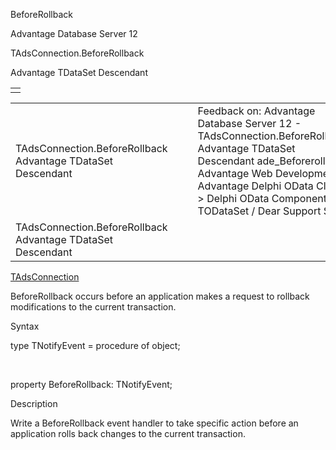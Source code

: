 BeforeRollback




Advantage Database Server 12  

TAdsConnection.BeforeRollback

Advantage TDataSet Descendant

|  |
| --- |
|  |

|  |  |  |  |  |
| --- | --- | --- | --- | --- |
| TAdsConnection.BeforeRollback  Advantage TDataSet Descendant |  |  | Feedback on: Advantage Database Server 12 - TAdsConnection.BeforeRollback Advantage TDataSet Descendant ade\_Beforerollback Advantage Web Development > Advantage Delphi OData Client > Delphi OData Components > TODataSet / Dear Support Staff, |  |
| TAdsConnection.BeforeRollback  Advantage TDataSet Descendant |  |  |  |  |

[TAdsConnection](ade_tadsconnection_7.htm)

BeforeRollback occurs before an application makes a request to rollback modifications to the current transaction.

Syntax

type TNotifyEvent = procedure of object;

 

property BeforeRollback: TNotifyEvent;

Description

Write a BeforeRollback event handler to take specific action before an application rolls back changes to the current transaction.